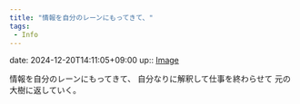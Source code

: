```yaml
---
title: "情報を自分のレーンにもってきて、"
tags:
 - Info
---
```


date: 2024-12-20T14:11:05+09:00
up:: [Image](../Bar/Novel/Topics/Image.md)

情報を自分のレーンにもってきて、
自分なりに解釈して仕事を終わらせて
元の大樹に返していく。
